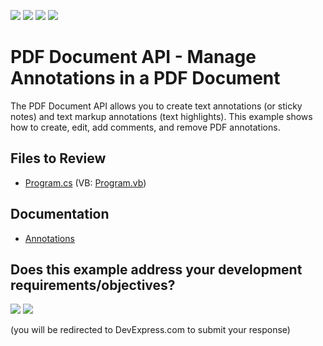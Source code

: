 <!-- default badges list -->
![](https://img.shields.io/endpoint?url=https://codecentral.devexpress.com/api/v1/VersionRange/180363092/20.2.3%2B)
[![](https://img.shields.io/badge/Open_in_DevExpress_Support_Center-FF7200?style=flat-square&logo=DevExpress&logoColor=white)](https://supportcenter.devexpress.com/ticket/details/T545395)
[![](https://img.shields.io/badge/📖_How_to_use_DevExpress_Examples-e9f6fc?style=flat-square)](https://docs.devexpress.com/GeneralInformation/403183)
[![](https://img.shields.io/badge/💬_Leave_Feedback-feecdd?style=flat-square)](#does-this-example-address-your-development-requirementsobjectives)
<!-- default badges end -->
# PDF Document API - Manage Annotations in a PDF Document

The PDF Document API allows you to create text annotations (or sticky notes) and text markup annotations (text highlights). This example shows how to create, edit, add comments, and remove PDF annotations.

## Files to Review
* [Program.cs](./CS/CreateMarkupAnnotation/Program.cs) (VB: [Program.vb](./VB/CreateMarkupAnnotation/Program.vb))

## Documentation

 * [Annotations](https://docs.devexpress.com/OfficeFileAPI/119122/pdf-document-api/annotations)
<!-- feedback -->
## Does this example address your development requirements/objectives?

[<img src="https://www.devexpress.com/support/examples/i/yes-button.svg"/>](https://www.devexpress.com/support/examples/survey.xml?utm_source=github&utm_campaign=pdf-document-api-manage-annotations-in-document&~~~was_helpful=yes) [<img src="https://www.devexpress.com/support/examples/i/no-button.svg"/>](https://www.devexpress.com/support/examples/survey.xml?utm_source=github&utm_campaign=pdf-document-api-manage-annotations-in-document&~~~was_helpful=no)

(you will be redirected to DevExpress.com to submit your response)
<!-- feedback end -->
